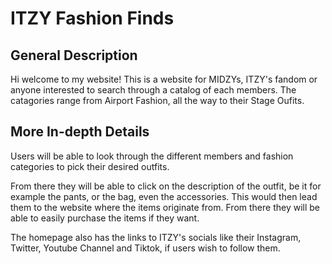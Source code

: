 # ITZY Fashion Finds

## General Description
Hi welcome to my website! This is a website for MIDZYs, ITZY's fandom or anyone interested to search through a catalog of each members. The catagories range from Airport Fashion, all the way to their Stage Oufits.

## More In-depth Details
Users will be able to look through the different members and fashion categories to pick their desired outfits.

From there they will be able to click on the description of the outfit, be it for example the pants, or the bag, even the accessories. This would then lead them to the website where the items originate from. From there they will be able to easily purchase the items if they want.

The homepage also has the links to ITZY's socials like their Instagram, Twitter, Youtube Channel and Tiktok, if users wish to follow them.
